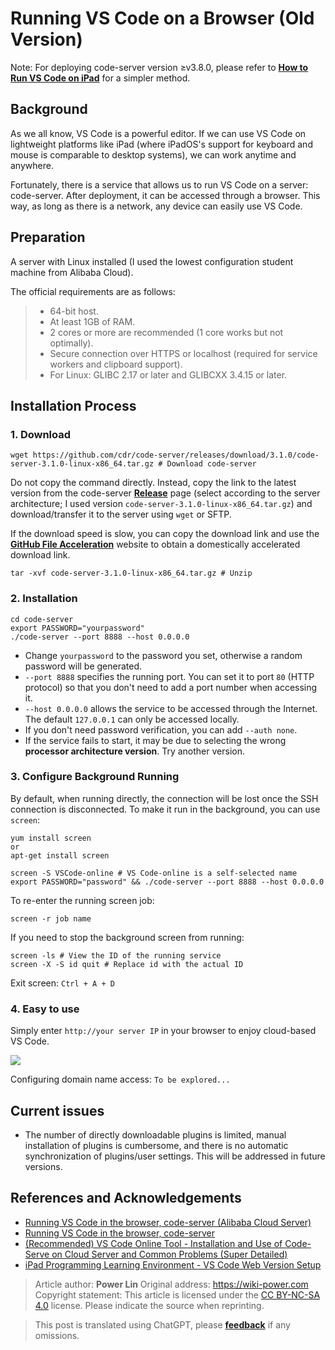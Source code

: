 # Running VS Code on a Browser (Old Version)

Note: For deploying code-server version ≥v3.8.0, please refer to [**How to Run VS Code on iPad**](https://wiki-power.com/en/如何在iPad上运行VSCode) for a simpler method.

## Background

As we all know, VS Code is a powerful editor. If we can use VS Code on lightweight platforms like iPad (where iPadOS's support for keyboard and mouse is comparable to desktop systems), we can work anytime and anywhere.

Fortunately, there is a service that allows us to run VS Code on a server: code-server. After deployment, it can be accessed through a browser. This way, as long as there is a network, any device can easily use VS Code.

## Preparation

A server with Linux installed (I used the lowest configuration student machine from Alibaba Cloud).

The official requirements are as follows:

> - 64-bit host.
> - At least 1GB of RAM.
> - 2 cores or more are recommended (1 core works but not optimally).
> - Secure connection over HTTPS or localhost (required for service workers and clipboard support).
> - For Linux: GLIBC 2.17 or later and GLIBCXX 3.4.15 or later.

## Installation Process

### 1. Download

```shell
wget https://github.com/cdr/code-server/releases/download/3.1.0/code-server-3.1.0-linux-x86_64.tar.gz # Download code-server
```

Do not copy the command directly. Instead, copy the link to the latest version from the code-server [**Release**](https://github.com/cdr/code-server/releases) page (select according to the server architecture; I used version `code-server-3.1.0-linux-x86_64.tar.gz`) and download/transfer it to the server using `wget` or SFTP.

If the download speed is slow, you can copy the download link and use the [**GitHub File Acceleration**](https://gh.api.99988866.xyz/) website to obtain a domestically accelerated download link.

```shell
tar -xvf code-server-3.1.0-linux-x86_64.tar.gz # Unzip
```

### 2. Installation

```shell
cd code-server
export PASSWORD="yourpassword"
./code-server --port 8888 --host 0.0.0.0
```

- Change `yourpassword` to the password you set, otherwise a random password will be generated.
- `--port 8888` specifies the running port. You can set it to port `80` (HTTP protocol) so that you don't need to add a port number when accessing it.
- `--host 0.0.0.0` allows the service to be accessed through the Internet. The default `127.0.0.1` can only be accessed locally.
- If you don't need password verification, you can add `--auth none`.
- If the service fails to start, it may be due to selecting the wrong **processor architecture version**. Try another version.

### 3. Configure Background Running

By default, when running directly, the connection will be lost once the SSH connection is disconnected. To make it run in the background, you can use `screen`:

```shell
yum install screen
or
apt-get install screen
```

```shell
screen -S VSCode-online # VS Code-online is a self-selected name
export PASSWORD="password" && ./code-server --port 8888 --host 0.0.0.0
```

To re-enter the running screen job:

```shell
screen -r job name
```

If you need to stop the background screen from running:

```shell
screen -ls # View the ID of the running service
screen -X -S id quit # Replace id with the actual ID
```

Exit screen: `Ctrl + A + D`

### 4. Easy to use

Simply enter `http://your server IP` in your browser to enjoy cloud-based VS Code.

![](https://img.wiki-power.com/d/wiki-media/img/20200413181001.jpg)

Configuring domain name access: `To be explored...`

## Current issues

- The number of directly downloadable plugins is limited, manual installation of plugins is cumbersome, and there is no automatic synchronization of plugins/user settings. This will be addressed in future versions.

## References and Acknowledgements

- [Running VS Code in the browser, code-server (Alibaba Cloud Server)](https://copyfuture.com/blogs-details/20200405045150018h4edt0f4q8486jq)
- [Running VS Code in the browser, code-server](https://segmentfault.com/a/1190000022267386)
- [(Recommended) VS Code Online Tool - Installation and Use of Code-Serve on Cloud Server and Common Problems (Super Detailed)](https://blog.csdn.net/Granery/article/details/90415636)
- [iPad Programming Learning Environment - VS Code Web Version Setup](https://blog.icodef.com/2019/11/17/1670)

> Article author: **Power Lin**
> Original address: <https://wiki-power.com>
> Copyright statement: This article is licensed under the [CC BY-NC-SA 4.0](https://creativecommons.org/licenses/by/4.0/) license.
> Please indicate the source when reprinting.

> This post is translated using ChatGPT, please [**feedback**](https://github.com/linyuxuanlin/Wiki_MkDocs/issues/new) if any omissions.
